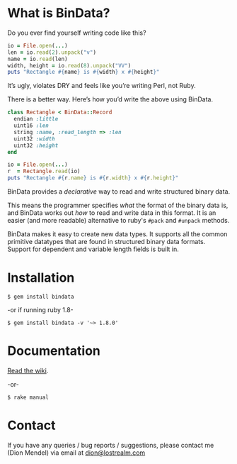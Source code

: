 # What is BinData?

Do you ever find yourself writing code like this?

```ruby
io = File.open(...)
len = io.read(2).unpack("v")
name = io.read(len)
width, height = io.read(8).unpack("VV")
puts "Rectangle #{name} is #{width} x #{height}"
```

It’s ugly, violates DRY and feels like you’re writing Perl, not Ruby.

There is a better way. Here’s how you’d write the above using BinData.

```ruby
class Rectangle < BinData::Record
  endian :little
  uint16 :len
  string :name, :read_length => :len
  uint32 :width
  uint32 :height
end

io = File.open(...)
r  = Rectangle.read(io)
puts "Rectangle #{r.name} is #{r.width} x #{r.height}"
```

BinData provides a _declarative_ way to read and write structured binary data.

This means the programmer specifies *what* the format of the binary
data is, and BinData works out *how* to read and write data in this
format.  It is an easier (and more readable) alternative to
ruby's `#pack` and `#unpack` methods.

BinData makes it easy to create new data types. It supports all the common
primitive datatypes that are found in structured binary data formats. Support
for dependent and variable length fields is built in. 

# Installation

    $ gem install bindata

-or if running ruby 1.8-

    $ gem install bindata -v '~> 1.8.0'

# Documentation

[Read the wiki](http://github.com/dmendel/bindata/wiki).

-or-

    $ rake manual

# Contact

If you have any queries / bug reports / suggestions, please contact me
(Dion Mendel) via email at dion@lostrealm.com
